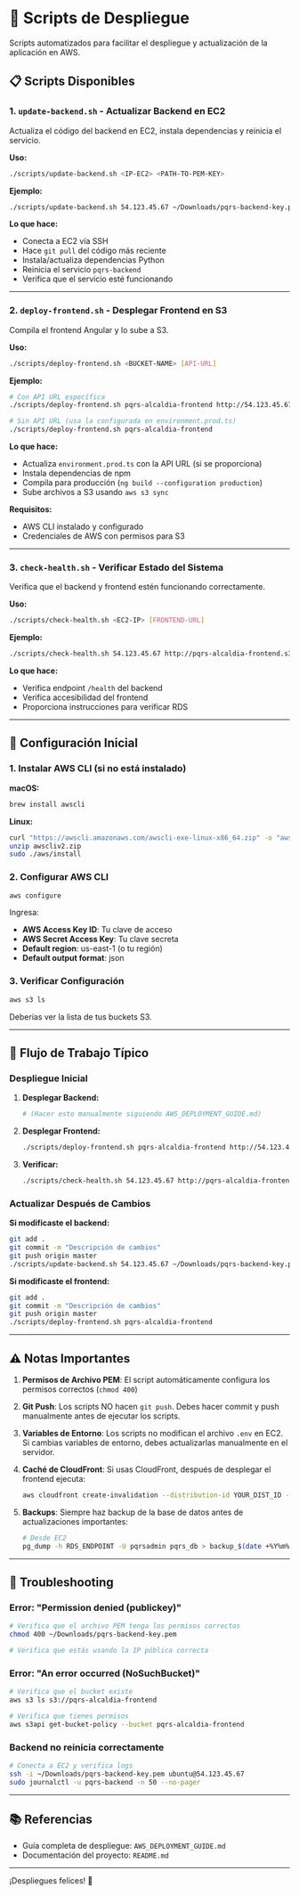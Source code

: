 # 🚀 Scripts de Despliegue

Scripts automatizados para facilitar el despliegue y actualización de la aplicación en AWS.

## 📋 Scripts Disponibles

### 1. `update-backend.sh` - Actualizar Backend en EC2

Actualiza el código del backend en EC2, instala dependencias y reinicia el servicio.

**Uso:**
```bash
./scripts/update-backend.sh <IP-EC2> <PATH-TO-PEM-KEY>
```

**Ejemplo:**
```bash
./scripts/update-backend.sh 54.123.45.67 ~/Downloads/pqrs-backend-key.pem
```

**Lo que hace:**
- Conecta a EC2 vía SSH
- Hace `git pull` del código más reciente
- Instala/actualiza dependencias Python
- Reinicia el servicio `pqrs-backend`
- Verifica que el servicio esté funcionando

---

### 2. `deploy-frontend.sh` - Desplegar Frontend en S3

Compila el frontend Angular y lo sube a S3.

**Uso:**
```bash
./scripts/deploy-frontend.sh <BUCKET-NAME> [API-URL]
```

**Ejemplo:**
```bash
# Con API URL específica
./scripts/deploy-frontend.sh pqrs-alcaldia-frontend http://54.123.45.67:8000/api

# Sin API URL (usa la configurada en environment.prod.ts)
./scripts/deploy-frontend.sh pqrs-alcaldia-frontend
```

**Lo que hace:**
- Actualiza `environment.prod.ts` con la API URL (si se proporciona)
- Instala dependencias de npm
- Compila para producción (`ng build --configuration production`)
- Sube archivos a S3 usando `aws s3 sync`

**Requisitos:**
- AWS CLI instalado y configurado
- Credenciales de AWS con permisos para S3

---

### 3. `check-health.sh` - Verificar Estado del Sistema

Verifica que el backend y frontend estén funcionando correctamente.

**Uso:**
```bash
./scripts/check-health.sh <EC2-IP> [FRONTEND-URL]
```

**Ejemplo:**
```bash
./scripts/check-health.sh 54.123.45.67 http://pqrs-alcaldia-frontend.s3-website-us-east-1.amazonaws.com
```

**Lo que hace:**
- Verifica endpoint `/health` del backend
- Verifica accesibilidad del frontend
- Proporciona instrucciones para verificar RDS

---

## 🔧 Configuración Inicial

### 1. Instalar AWS CLI (si no está instalado)

**macOS:**
```bash
brew install awscli
```

**Linux:**
```bash
curl "https://awscli.amazonaws.com/awscli-exe-linux-x86_64.zip" -o "awscliv2.zip"
unzip awscliv2.zip
sudo ./aws/install
```

### 2. Configurar AWS CLI

```bash
aws configure
```

Ingresa:
- **AWS Access Key ID**: Tu clave de acceso
- **AWS Secret Access Key**: Tu clave secreta
- **Default region**: us-east-1 (o tu región)
- **Default output format**: json

### 3. Verificar Configuración

```bash
aws s3 ls
```

Deberías ver la lista de tus buckets S3.

---

## 📝 Flujo de Trabajo Típico

### Despliegue Inicial

1. **Desplegar Backend:**
   ```bash
   # (Hacer esto manualmente siguiendo AWS_DEPLOYMENT_GUIDE.md)
   ```

2. **Desplegar Frontend:**
   ```bash
   ./scripts/deploy-frontend.sh pqrs-alcaldia-frontend http://54.123.45.67:8000/api
   ```

3. **Verificar:**
   ```bash
   ./scripts/check-health.sh 54.123.45.67 http://pqrs-alcaldia-frontend.s3-website-us-east-1.amazonaws.com
   ```

### Actualizar Después de Cambios

**Si modificaste el backend:**
```bash
git add .
git commit -m "Descripción de cambios"
git push origin master
./scripts/update-backend.sh 54.123.45.67 ~/Downloads/pqrs-backend-key.pem
```

**Si modificaste el frontend:**
```bash
git add .
git commit -m "Descripción de cambios"
git push origin master
./scripts/deploy-frontend.sh pqrs-alcaldia-frontend
```

---

## ⚠️ Notas Importantes

1. **Permisos de Archivo PEM**: El script automáticamente configura los permisos correctos (`chmod 400`)

2. **Git Push**: Los scripts NO hacen `git push`. Debes hacer commit y push manualmente antes de ejecutar los scripts.

3. **Variables de Entorno**: Los scripts no modifican el archivo `.env` en EC2. Si cambias variables de entorno, debes actualizarlas manualmente en el servidor.

4. **Caché de CloudFront**: Si usas CloudFront, después de desplegar el frontend ejecuta:
   ```bash
   aws cloudfront create-invalidation --distribution-id YOUR_DIST_ID --paths "/*"
   ```

5. **Backups**: Siempre haz backup de la base de datos antes de actualizaciones importantes:
   ```bash
   # Desde EC2
   pg_dump -h RDS_ENDPOINT -U pqrsadmin pqrs_db > backup_$(date +%Y%m%d).sql
   ```

---

## 🐛 Troubleshooting

### Error: "Permission denied (publickey)"
```bash
# Verifica que el archivo PEM tenga los permisos correctos
chmod 400 ~/Downloads/pqrs-backend-key.pem

# Verifica que estás usando la IP pública correcta
```

### Error: "An error occurred (NoSuchBucket)"
```bash
# Verifica que el bucket existe
aws s3 ls s3://pqrs-alcaldia-frontend

# Verifica que tienes permisos
aws s3api get-bucket-policy --bucket pqrs-alcaldia-frontend
```

### Backend no reinicia correctamente
```bash
# Conecta a EC2 y verifica logs
ssh -i ~/Downloads/pqrs-backend-key.pem ubuntu@54.123.45.67
sudo journalctl -u pqrs-backend -n 50 --no-pager
```

---

## 📚 Referencias

- Guía completa de despliegue: `AWS_DEPLOYMENT_GUIDE.md`
- Documentación del proyecto: `README.md`

---

¡Despliegues felices! 🎉
